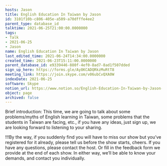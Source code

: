 ```yaml
---
hosts: Jason
title: English Education In Taiwan by Jason
id: 3101f10b-c806-405e-a509-a70dfffe4ee2
parent_type: database_id
talktime: 2021-06-25T21:00:00.0000000
tags:
- Talk
- 2021-06-25
- Jason
name: English Education In Taiwan by Jason
last_edited_time: 2021-06-24T14:34:00.0000000
created_time: 2021-06-23T15:11:00.0000000
parent_database_id: e9339446-880f-4ef0-8ad7-8ad1f507dded
sign_up_here: https://forms.gle/Ay8KCADQRkzMuRtT8
meeting_link: https://join.skype.com/v06ubCvQXA0W
indexDate: 2021-06-25
software: Skype
notion_url: https://www.notion.so/English-Education-In-Taiwan-by-Jason-3101f10bc806405ea509a70dfffe4ee2
object: page
archived: false
---
```




Brief introduction: This time, we are going to talk about some problems/myths of English learning in Taiwan, some problems that the students in Taiwan are facing, etc., if you have any ideas, just sign up, we are looking forward to listening to your sharing.

!!!By the way, if you suddenly find you will have to miss our show but you’ve registered for it already, please tell us before the show starts, cheers.
If you have any questions, please contact the host. Or fill in the feedback form we provide at the end of each show. In either way, we’ll be able to know your demands, and contact you individually.

